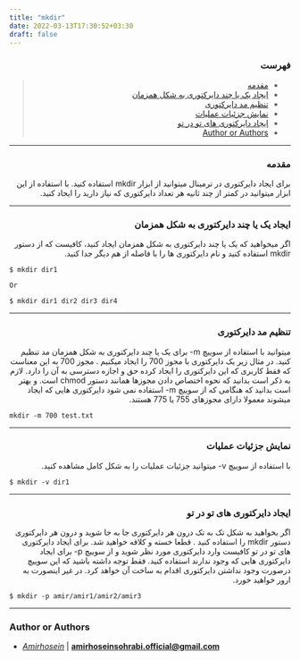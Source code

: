 ```yaml
---
title: "mkdir"
date: 2022-03-13T17:30:52+03:30
draft: false
---
```


<div dir='rtl'>

### فهرست

> - [مقدمه](#مقدمه)
> - [ایجاد یک یا چند دایرکتوری به شکل همزمان](#ایجاد-یک-یا-چند-دایرکتوری-به-شکل-همزمان)
> - [تنظیم مد دایرکتوری](#تنظیم-مد-دایرکتوری)
> - [نمایش جزئیات عملیات](#نمایش-جزئیات-عملیات)
> - [ایجاد دایرکتوری های تو در تو](#ایجاد-دایرکتوری-های-تو-در-تو)
> - [Author or Authors](#author-or-authors)
</div>




---
<div dir='rtl'>

### مقدمه
برای ایجاد دایرکتوری در ترمینال میتوانید از ابزار mkdir استفاده کنید.
با استفاده از این ابزار میتوانید در کمتر از چند ثانیه هر تعداد دایرکتوری که نیاز دارید را ایجاد کنید.
</div>




---
<div dir='rtl'>

### ایجاد یک یا چند دایرکتوری به شکل همزمان
اگر میخواهید که یک یا چند دایرکتوری به شکل همزمان ایجاد کنید، کافیست که از دستور mkdir استفاده کنید و نام دایرکتوری ها را با فاصله از هم دیگر جدا کنید.
</div>

    $ mkdir dir1

    Or 

    $ mkdir dir1 dir2 dir3 dir4

---
<div dir='rtl'>

### تنظیم مد دایرکتوری
میتوانید با استفاده از سوییچ m- برای یک یا چند دایرکتوری به شکل همزمان مد تنظیم کنید. در مثال زیر یک دایرکتوری با مجوز 700 را ایجاد میکنیم . مجوز 700 به این معناست که فقط کاربری که این دایرکتوری را ایجاد کرده حق و اجازه دسترسی به آن را دارد. لازم به ذکر است بدانید که نحوه اختصاص دادن مجوزها همانند دستور chmod است. و بهتر است بدانید که هنگامی که از سوییچ m- استفاده نمی شود دایرکتوری هایی که ایجاد میشوند معمولا دارای مجوزهای 755 یا 775 هستند.
</div>

    mkdir -m 700 test.txt

---
<div dir='rtl'>

### نمایش جزئیات عملیات
با استفاده از سوییچ v- میتوانید جزئیات عملیات را به شکل کامل مشاهده کنید.
</div>

    $ mkdir -v dir1

---
<div dir='rtl'>

### ایجاد دایرکتوری های تو در تو
اگر بخواهید به شکل تک به تک درون هر دایرکتوری جا به جا شوید و درون هر دایرکتوری دستور mkdir را استفاده کنید . قطعا خسته و کلافه خواهید شد. برای ایجاد دایرکتوری های تو در تو کافیست وارد دایرکتوری مورد نظر شوید و از سوییچ p- برای ایجاد دایرکتوری هایی که وجود ندارند استفاده کنید.
فقط توجه داشته باشید که این سوییچ درصورت وجود نداشتن دایرکتوری اقدام به ساخت آن خواهد کرد. در غیر اینصورت به ارور خواهید خورد. 
</div>

    $ mkdir -p amir/amir1/amir2/amir3


---
### Author or Authors

- *[Amirhosein](https://github.com/amirhoseinsb)* | **<amirhoseinsohrabi.official@gmail.com>**

